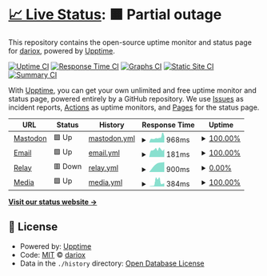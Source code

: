 # [📈 Live Status](https://status.dariox.club): <!--live status--> **🟧 Partial outage**

This repository contains the open-source uptime monitor and status page for [dariox](http://dariox.club), powered by [Upptime](https://github.com/upptime/upptime).

[![Uptime CI](https://github.com/darioxmastodon/status/workflows/Uptime%20CI/badge.svg)](https://github.com/darioxmastodon/status/actions?query=workflow%3A%22Uptime+CI%22)
[![Response Time CI](https://github.com/darioxmastodon/status/workflows/Response%20Time%20CI/badge.svg)](https://github.com/darioxmastodon/status/actions?query=workflow%3A%22Response+Time+CI%22)
[![Graphs CI](https://github.com/darioxmastodon/status/workflows/Graphs%20CI/badge.svg)](https://github.com/darioxmastodon/status/actions?query=workflow%3A%22Graphs+CI%22)
[![Static Site CI](https://github.com/darioxmastodon/status/workflows/Static%20Site%20CI/badge.svg)](https://github.com/darioxmastodon/status/actions?query=workflow%3A%22Static+Site+CI%22)
[![Summary CI](https://github.com/darioxmastodon/status/workflows/Summary%20CI/badge.svg)](https://github.com/darioxmastodon/status/actions?query=workflow%3A%22Summary+CI%22)

With [Upptime](https://upptime.js.org), you can get your own unlimited and free uptime monitor and status page, powered entirely by a GitHub repository. We use [Issues](https://github.com/darioxmastodon/status/issues) as incident reports, [Actions](https://github.com/darioxmastodon/status/actions) as uptime monitors, and [Pages](https://status.dariox.club) for the status page.

<!--start: status pages-->
<!-- This summary is generated by Upptime (https://github.com/upptime/upptime) -->
<!-- Do not edit this manually, your changes will be overwritten -->
<!-- prettier-ignore -->
| URL | Status | History | Response Time | Uptime |
| --- | ------ | ------- | ------------- | ------ |
| <img alt="" src="https://icons.duckduckgo.com/ip3/dariox.club.ico" height="13"> [Mastodon](https://dariox.club) | 🟩 Up | [mastodon.yml](https://github.com/darioxmastodon/status/commits/HEAD/history/mastodon.yml) | <details><summary><img alt="Response time graph" src="./graphs/mastodon/response-time-week.png" height="20"> 968ms</summary><br><a href="https://status.dariox.club/history/mastodon"><img alt="Response time 986" src="https://img.shields.io/endpoint?url=https%3A%2F%2Fraw.githubusercontent.com%2Fdarioxmastodon%2Fstatus%2FHEAD%2Fapi%2Fmastodon%2Fresponse-time.json"></a><br><a href="https://status.dariox.club/history/mastodon"><img alt="24-hour response time 1580" src="https://img.shields.io/endpoint?url=https%3A%2F%2Fraw.githubusercontent.com%2Fdarioxmastodon%2Fstatus%2FHEAD%2Fapi%2Fmastodon%2Fresponse-time-day.json"></a><br><a href="https://status.dariox.club/history/mastodon"><img alt="7-day response time 968" src="https://img.shields.io/endpoint?url=https%3A%2F%2Fraw.githubusercontent.com%2Fdarioxmastodon%2Fstatus%2FHEAD%2Fapi%2Fmastodon%2Fresponse-time-week.json"></a><br><a href="https://status.dariox.club/history/mastodon"><img alt="30-day response time 894" src="https://img.shields.io/endpoint?url=https%3A%2F%2Fraw.githubusercontent.com%2Fdarioxmastodon%2Fstatus%2FHEAD%2Fapi%2Fmastodon%2Fresponse-time-month.json"></a><br><a href="https://status.dariox.club/history/mastodon"><img alt="1-year response time 986" src="https://img.shields.io/endpoint?url=https%3A%2F%2Fraw.githubusercontent.com%2Fdarioxmastodon%2Fstatus%2FHEAD%2Fapi%2Fmastodon%2Fresponse-time-year.json"></a></details> | <details><summary><a href="https://status.dariox.club/history/mastodon">100.00%</a></summary><a href="https://status.dariox.club/history/mastodon"><img alt="All-time uptime 99.97%" src="https://img.shields.io/endpoint?url=https%3A%2F%2Fraw.githubusercontent.com%2Fdarioxmastodon%2Fstatus%2FHEAD%2Fapi%2Fmastodon%2Fuptime.json"></a><br><a href="https://status.dariox.club/history/mastodon"><img alt="24-hour uptime 100.00%" src="https://img.shields.io/endpoint?url=https%3A%2F%2Fraw.githubusercontent.com%2Fdarioxmastodon%2Fstatus%2FHEAD%2Fapi%2Fmastodon%2Fuptime-day.json"></a><br><a href="https://status.dariox.club/history/mastodon"><img alt="7-day uptime 100.00%" src="https://img.shields.io/endpoint?url=https%3A%2F%2Fraw.githubusercontent.com%2Fdarioxmastodon%2Fstatus%2FHEAD%2Fapi%2Fmastodon%2Fuptime-week.json"></a><br><a href="https://status.dariox.club/history/mastodon"><img alt="30-day uptime 100.00%" src="https://img.shields.io/endpoint?url=https%3A%2F%2Fraw.githubusercontent.com%2Fdarioxmastodon%2Fstatus%2FHEAD%2Fapi%2Fmastodon%2Fuptime-month.json"></a><br><a href="https://status.dariox.club/history/mastodon"><img alt="1-year uptime 99.97%" src="https://img.shields.io/endpoint?url=https%3A%2F%2Fraw.githubusercontent.com%2Fdarioxmastodon%2Fstatus%2FHEAD%2Fapi%2Fmastodon%2Fuptime-year.json"></a></details>
| <img alt="" src="https://icons.duckduckgo.com/ip3/null.ico" height="13"> [Email](email-smtp.ap-southeast-2.amazonaws.com) | 🟩 Up | [email.yml](https://github.com/darioxmastodon/status/commits/HEAD/history/email.yml) | <details><summary><img alt="Response time graph" src="./graphs/email/response-time-week.png" height="20"> 181ms</summary><br><a href="https://status.dariox.club/history/email"><img alt="Response time 213" src="https://img.shields.io/endpoint?url=https%3A%2F%2Fraw.githubusercontent.com%2Fdarioxmastodon%2Fstatus%2FHEAD%2Fapi%2Femail%2Fresponse-time.json"></a><br><a href="https://status.dariox.club/history/email"><img alt="24-hour response time 173" src="https://img.shields.io/endpoint?url=https%3A%2F%2Fraw.githubusercontent.com%2Fdarioxmastodon%2Fstatus%2FHEAD%2Fapi%2Femail%2Fresponse-time-day.json"></a><br><a href="https://status.dariox.club/history/email"><img alt="7-day response time 181" src="https://img.shields.io/endpoint?url=https%3A%2F%2Fraw.githubusercontent.com%2Fdarioxmastodon%2Fstatus%2FHEAD%2Fapi%2Femail%2Fresponse-time-week.json"></a><br><a href="https://status.dariox.club/history/email"><img alt="30-day response time 206" src="https://img.shields.io/endpoint?url=https%3A%2F%2Fraw.githubusercontent.com%2Fdarioxmastodon%2Fstatus%2FHEAD%2Fapi%2Femail%2Fresponse-time-month.json"></a><br><a href="https://status.dariox.club/history/email"><img alt="1-year response time 213" src="https://img.shields.io/endpoint?url=https%3A%2F%2Fraw.githubusercontent.com%2Fdarioxmastodon%2Fstatus%2FHEAD%2Fapi%2Femail%2Fresponse-time-year.json"></a></details> | <details><summary><a href="https://status.dariox.club/history/email">100.00%</a></summary><a href="https://status.dariox.club/history/email"><img alt="All-time uptime 100.00%" src="https://img.shields.io/endpoint?url=https%3A%2F%2Fraw.githubusercontent.com%2Fdarioxmastodon%2Fstatus%2FHEAD%2Fapi%2Femail%2Fuptime.json"></a><br><a href="https://status.dariox.club/history/email"><img alt="24-hour uptime 100.00%" src="https://img.shields.io/endpoint?url=https%3A%2F%2Fraw.githubusercontent.com%2Fdarioxmastodon%2Fstatus%2FHEAD%2Fapi%2Femail%2Fuptime-day.json"></a><br><a href="https://status.dariox.club/history/email"><img alt="7-day uptime 100.00%" src="https://img.shields.io/endpoint?url=https%3A%2F%2Fraw.githubusercontent.com%2Fdarioxmastodon%2Fstatus%2FHEAD%2Fapi%2Femail%2Fuptime-week.json"></a><br><a href="https://status.dariox.club/history/email"><img alt="30-day uptime 100.00%" src="https://img.shields.io/endpoint?url=https%3A%2F%2Fraw.githubusercontent.com%2Fdarioxmastodon%2Fstatus%2FHEAD%2Fapi%2Femail%2Fuptime-month.json"></a><br><a href="https://status.dariox.club/history/email"><img alt="1-year uptime 100.00%" src="https://img.shields.io/endpoint?url=https%3A%2F%2Fraw.githubusercontent.com%2Fdarioxmastodon%2Fstatus%2FHEAD%2Fapi%2Femail%2Fuptime-year.json"></a></details>
| <img alt="" src="https://icons.duckduckgo.com/ip3/relay.dariox.club.ico" height="13"> [Relay](https://relay.dariox.club) | 🟥 Down | [relay.yml](https://github.com/darioxmastodon/status/commits/HEAD/history/relay.yml) | <details><summary><img alt="Response time graph" src="./graphs/relay/response-time-week.png" height="20"> 900ms</summary><br><a href="https://status.dariox.club/history/relay"><img alt="Response time 900" src="https://img.shields.io/endpoint?url=https%3A%2F%2Fraw.githubusercontent.com%2Fdarioxmastodon%2Fstatus%2FHEAD%2Fapi%2Frelay%2Fresponse-time.json"></a><br><a href="https://status.dariox.club/history/relay"><img alt="24-hour response time 900" src="https://img.shields.io/endpoint?url=https%3A%2F%2Fraw.githubusercontent.com%2Fdarioxmastodon%2Fstatus%2FHEAD%2Fapi%2Frelay%2Fresponse-time-day.json"></a><br><a href="https://status.dariox.club/history/relay"><img alt="7-day response time 900" src="https://img.shields.io/endpoint?url=https%3A%2F%2Fraw.githubusercontent.com%2Fdarioxmastodon%2Fstatus%2FHEAD%2Fapi%2Frelay%2Fresponse-time-week.json"></a><br><a href="https://status.dariox.club/history/relay"><img alt="30-day response time 900" src="https://img.shields.io/endpoint?url=https%3A%2F%2Fraw.githubusercontent.com%2Fdarioxmastodon%2Fstatus%2FHEAD%2Fapi%2Frelay%2Fresponse-time-month.json"></a><br><a href="https://status.dariox.club/history/relay"><img alt="1-year response time 900" src="https://img.shields.io/endpoint?url=https%3A%2F%2Fraw.githubusercontent.com%2Fdarioxmastodon%2Fstatus%2FHEAD%2Fapi%2Frelay%2Fresponse-time-year.json"></a></details> | <details><summary><a href="https://status.dariox.club/history/relay">0.00%</a></summary><a href="https://status.dariox.club/history/relay"><img alt="All-time uptime 0.00%" src="https://img.shields.io/endpoint?url=https%3A%2F%2Fraw.githubusercontent.com%2Fdarioxmastodon%2Fstatus%2FHEAD%2Fapi%2Frelay%2Fuptime.json"></a><br><a href="https://status.dariox.club/history/relay"><img alt="24-hour uptime 0.00%" src="https://img.shields.io/endpoint?url=https%3A%2F%2Fraw.githubusercontent.com%2Fdarioxmastodon%2Fstatus%2FHEAD%2Fapi%2Frelay%2Fuptime-day.json"></a><br><a href="https://status.dariox.club/history/relay"><img alt="7-day uptime 0.00%" src="https://img.shields.io/endpoint?url=https%3A%2F%2Fraw.githubusercontent.com%2Fdarioxmastodon%2Fstatus%2FHEAD%2Fapi%2Frelay%2Fuptime-week.json"></a><br><a href="https://status.dariox.club/history/relay"><img alt="30-day uptime 0.00%" src="https://img.shields.io/endpoint?url=https%3A%2F%2Fraw.githubusercontent.com%2Fdarioxmastodon%2Fstatus%2FHEAD%2Fapi%2Frelay%2Fuptime-month.json"></a><br><a href="https://status.dariox.club/history/relay"><img alt="1-year uptime 0.00%" src="https://img.shields.io/endpoint?url=https%3A%2F%2Fraw.githubusercontent.com%2Fdarioxmastodon%2Fstatus%2FHEAD%2Fapi%2Frelay%2Fuptime-year.json"></a></details>
| <img alt="" src="https://icons.duckduckgo.com/ip3/d2xtlv1sdg7gxk.cloudfront.net.ico" height="13"> [Media](http://d2xtlv1sdg7gxk.cloudfront.net) | 🟩 Up | [media.yml](https://github.com/darioxmastodon/status/commits/HEAD/history/media.yml) | <details><summary><img alt="Response time graph" src="./graphs/media/response-time-week.png" height="20"> 384ms</summary><br><a href="https://status.dariox.club/history/media"><img alt="Response time 227" src="https://img.shields.io/endpoint?url=https%3A%2F%2Fraw.githubusercontent.com%2Fdarioxmastodon%2Fstatus%2FHEAD%2Fapi%2Fmedia%2Fresponse-time.json"></a><br><a href="https://status.dariox.club/history/media"><img alt="24-hour response time 277" src="https://img.shields.io/endpoint?url=https%3A%2F%2Fraw.githubusercontent.com%2Fdarioxmastodon%2Fstatus%2FHEAD%2Fapi%2Fmedia%2Fresponse-time-day.json"></a><br><a href="https://status.dariox.club/history/media"><img alt="7-day response time 384" src="https://img.shields.io/endpoint?url=https%3A%2F%2Fraw.githubusercontent.com%2Fdarioxmastodon%2Fstatus%2FHEAD%2Fapi%2Fmedia%2Fresponse-time-week.json"></a><br><a href="https://status.dariox.club/history/media"><img alt="30-day response time 314" src="https://img.shields.io/endpoint?url=https%3A%2F%2Fraw.githubusercontent.com%2Fdarioxmastodon%2Fstatus%2FHEAD%2Fapi%2Fmedia%2Fresponse-time-month.json"></a><br><a href="https://status.dariox.club/history/media"><img alt="1-year response time 227" src="https://img.shields.io/endpoint?url=https%3A%2F%2Fraw.githubusercontent.com%2Fdarioxmastodon%2Fstatus%2FHEAD%2Fapi%2Fmedia%2Fresponse-time-year.json"></a></details> | <details><summary><a href="https://status.dariox.club/history/media">100.00%</a></summary><a href="https://status.dariox.club/history/media"><img alt="All-time uptime 100.00%" src="https://img.shields.io/endpoint?url=https%3A%2F%2Fraw.githubusercontent.com%2Fdarioxmastodon%2Fstatus%2FHEAD%2Fapi%2Fmedia%2Fuptime.json"></a><br><a href="https://status.dariox.club/history/media"><img alt="24-hour uptime 100.00%" src="https://img.shields.io/endpoint?url=https%3A%2F%2Fraw.githubusercontent.com%2Fdarioxmastodon%2Fstatus%2FHEAD%2Fapi%2Fmedia%2Fuptime-day.json"></a><br><a href="https://status.dariox.club/history/media"><img alt="7-day uptime 100.00%" src="https://img.shields.io/endpoint?url=https%3A%2F%2Fraw.githubusercontent.com%2Fdarioxmastodon%2Fstatus%2FHEAD%2Fapi%2Fmedia%2Fuptime-week.json"></a><br><a href="https://status.dariox.club/history/media"><img alt="30-day uptime 100.00%" src="https://img.shields.io/endpoint?url=https%3A%2F%2Fraw.githubusercontent.com%2Fdarioxmastodon%2Fstatus%2FHEAD%2Fapi%2Fmedia%2Fuptime-month.json"></a><br><a href="https://status.dariox.club/history/media"><img alt="1-year uptime 100.00%" src="https://img.shields.io/endpoint?url=https%3A%2F%2Fraw.githubusercontent.com%2Fdarioxmastodon%2Fstatus%2FHEAD%2Fapi%2Fmedia%2Fuptime-year.json"></a></details>

<!--end: status pages-->

[**Visit our status website →**](https://status.dariox.club)

## 📄 License

- Powered by: [Upptime](https://github.com/upptime/upptime)
- Code: [MIT](./LICENSE) © [dariox](http://dariox.club)
- Data in the `./history` directory: [Open Database License](https://opendatacommons.org/licenses/odbl/1-0/)
